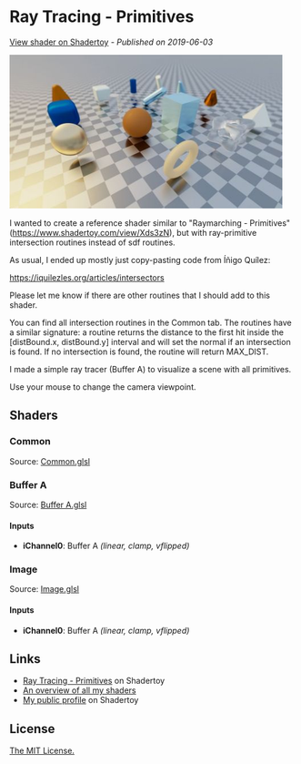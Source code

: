 ﻿# Ray Tracing - Primitives
[View shader on Shadertoy](https://www.shadertoy.com/view/tl23Rm) - _Published on 2019-06-03_ 

![thumbnail](./thumbnail.jpg)


I wanted to create a reference shader similar to "Raymarching - Primitives"
(https://www.shadertoy.com/view/Xds3zN), but with ray-primitive intersection
routines instead of sdf routines.

As usual, I ended up mostly just copy-pasting code from Íñigo Quílez:

https://iquilezles.org/articles/intersectors

Please let me know if there are other routines that I should add to this shader.

You can find all intersection routines in the Common tab. The routines have a similar
signature: a routine returns the distance to the first hit inside the
[distBound.x, distBound.y] interval and will set the normal if an intersection is found.
If no intersection is found, the routine will return MAX_DIST.

I made a simple ray tracer (Buffer A) to visualize a scene with all primitives.

Use your mouse to change the camera viewpoint.


## Shaders

### Common

Source: [Common.glsl](./Common.glsl)

### Buffer A

Source: [Buffer A.glsl](./Buffer&#32;A.glsl)

#### Inputs

 * **iChannel0**: Buffer A _(linear, clamp, vflipped)_

### Image

Source: [Image.glsl](./Image.glsl)

#### Inputs

 * **iChannel0**: Buffer A _(linear, clamp, vflipped)_

## Links
* [Ray Tracing - Primitives](https://www.shadertoy.com/view/tl23Rm) on Shadertoy
* [An overview of all my shaders](https://reindernijhoff.net/shadertoy/)
* [My public profile](https://www.shadertoy.com/user/reinder) on Shadertoy

## License

[The MIT License.](https://opensource.org/licenses/MIT)

